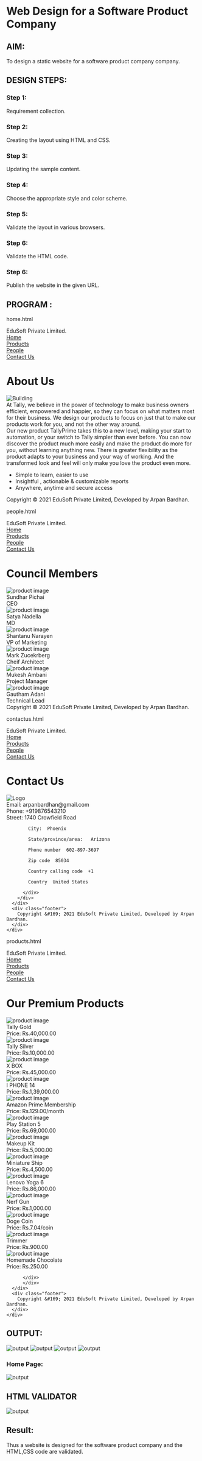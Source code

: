 # Web Design for a Software Product Company

## AIM:

To design a static website for a software product company company.

## DESIGN STEPS:

### Step 1:

Requirement collection.

### Step 2:

Creating the layout using HTML and CSS.

### Step 3:

Updating the sample content.

### Step 4:

Choose the appropriate style and color scheme.

### Step 5:

Validate the layout in various browsers.

### Step 6:

Validate the HTML code.

### Step 6:

Publish the website in the given URL.

## PROGRAM :

home.html

<!DOCTYPE html>
<html lang="en">

<head>
    <title>EduSoft Private Limited</title>
    <link rel="stylesheet" href="./css/layout.css" />
    <link rel="icon" href="./img/icon.png" type="image/x-icon" />
</head>

<body>
    <div class="container">
        <div class="banner">EduSoft Private Limited.</div>
        <div class="menu">
            <div class="menuitemselected"><a href="/static/home.html">Home</a></div>
            <div class="menuitem"><a href="/static/products.html">Products</a></div>
            <div class="menuitem"><a href="/static/people.html">People</a></div>
            <div class="menuitemselected"><a href="/static/contactus.html">Contact Us</a></div>
        </div>
        <div class="content">
            <div class="homecontent">
                <h1>About Us</h1>
                <img src="./img/building.png" alt="Building" />
                <div class="contenttext">
                    At Tally, we believe in the power of technology to make business
                    owners efficient, empowered and happier, so they can focus on what
                    matters most for their business. We design our products to focus on
                    just that to make our products work for you, and not the other way
                    around.
                    <br />
                    Our new product TallyPrime takes this to a new level, making your
                    start to automation, or your switch to Tally simpler than ever
                    before. You can now discover the product much more easily and make
                    the product do more for you, without learning anything new. There is
                    greater flexibility as the product adapts to your business and your
                    way of working. And the transformed look and feel will only make you
                    love the product even more.
                    <ul>
                        <li>Simple to learn, easier to use</li>
                        <li>Insightful , actionable & customizable reports</li>
                        <li>Anywhere, anytime and secure access</li>
                    </ul>
                </div>
            </div>
        </div>
        <div class="footer">
            Copyright &#169; 2021 EduSoft Private Limited, Developed by Arpan Bardhan.
        </div>
    </div>
</body>

</html>

people.html

<!DOCTYPE html>
<html lang="en">
  <head>
    <title>Edusoft Private Limited</title>
    <link rel="stylesheet" href="./css/layout.css" />
    <link rel="icon" href="./img/icon.png" type="image/x-icon" />
  </head>

  <body>
    <div class="container">
      <div class="banner">EduSoft Private Limited.</div>
      <div class="menu">
        <div class="menuitem"><a href="/static/home.html">Home</a></div>
        <div class="menuitem">
          <a href="/static/products.html">Products</a>
        </div>
        <div class="menuitemselected"><a href="/static/people.html">People</a></div>
        <div class="menuitem"><a href="/static/contactus.html">Contact Us</a></div>
      </div>
      <div class="content">
        <div class="productcontent">    
          <h1>Council Members</h1>
          <div class="productitem"> 
          <div class="itemimage">
          <img src="https://pbs.twimg.com/profile_images/864282616597405701/M-FEJMZ0_400x400.jpg"  alt="product image">
          </div>
          <div class="itemname">Sundhar Pichai</div>
          <div class="itemprice">CEO</div>
        </div>
        <div class="productitem"> 
          <div class="itemimage">
          <img src="https://upload.wikimedia.org/wikipedia/commons/thumb/7/78/MS-Exec-Nadella-Satya-2017-08-31-22_%28cropped%29.jpg/1200px-MS-Exec-Nadella-Satya-2017-08-31-22_%28cropped%29.jpg"  alt="product image">
          </div>
          <div class="itemname">Satya Nadella</div>
          <div class="itemprice">MD</div>
        </div>
        <div class="productitem"> 
          <div class="itemimage">
          <img src="https://upload.wikimedia.org/wikipedia/commons/thumb/0/01/Shantanu_Narayen_-_the_CEO_of_Adobe_Inc.jpg/1200px-Shantanu_Narayen_-_the_CEO_of_Adobe_Inc.jpg"  alt="product image">
          </div>
          <div class="itemname">Shantanu Narayen</div>
          <div class="itemprice">VP of Marketing</div>
        </div>
        <div class="productitem"> 
          <div class="itemimage">
          <img src="https://upload.wikimedia.org/wikipedia/commons/1/18/Mark_Zuckerberg_F8_2019_Keynote_%2832830578717%29_%28cropped%29.jpg"  alt="product image">
          </div>
          <div class="itemname">Mark Zucekrberg</div>
          <div class="itemprice">Cheif Architect</div>
      </div>
      <div class="productitem"> 
        <div class="itemimage">
        <img src="https://thumbor.forbes.com/thumbor/fit-in/416x416/filters%3Aformat%28jpg%29/https%3A%2F%2Fspecials-images.forbesimg.com%2Fimageserve%2F5c7d7829a7ea434b351ba0b6%2F0x0.jpg%3Fbackground%3D000000%26cropX1%3D206%26cropX2%3D2043%26cropY1%3D250%26cropY2%3D2089"  alt="product image">
        </div>
        <div class="itemname">Mukesh Ambani</div>
        <div class="itemprice">Project Manager</div>
      </div>
      <div class="productitem"> 
      <div class="itemimage">
      <img src="https://upload.wikimedia.org/wikipedia/commons/f/ff/Gautam_Adani.jpg"  alt="product image">
      </div>
      <div class="itemname">Gautham Adani</div>
      <div class="itemprice">Technical Lead</div>
      </div>
      </div>
        </div>
      <div class="footer">
        Copyright &#169; 2021 EduSoft Private Limited, Developed by Arpan Bardhan.
    </div>    
      </div>
    </div>
  </body>
</html>

contactus.html

<!DOCTYPE html>
<html lang="en">
  <head>
    <title>EduSoft Private Limited</title>
    <link rel="stylesheet" href="./css/layout.css" />
    <link rel="icon" href="./img/icon.png" type="image/x-icon" />
  </head>

  <body>
    <div class="container">
      <div class="banner">EduSoft Private Limited.</div>
      <div class="menu">
        <div class="menuitem"><a href="/static/home.html">Home</a></div>
        <div class="menuitem"><a href="/static/products.html">Products</a></div>
        <div class="menuitem"><a href="/static/people.html">People</a></div>
        <div class="menuitemselected"><a href="/static/contactus.html">Contact Us</a></div>
      </div>
      <div class="content">
        <div class="homecontent">
          <h1>Contact Us</h1>
          <img src="/static/img/con.png" alt="Logo" />
          <div class="contenttext">
            Email: arpanbardhan@gmail.com
            <br>
            Phone: +919876543210
            <br>
            Street:  1740 Crowfield Road

            City:  Phoenix

            State/province/area:   Arizona

            Phone number  602-897-3697

            Zip code  85034

            Country calling code  +1

            Country  United States

          </div>
        </div>
      </div>
      <div class="footer">
        Copyright &#169; 2021 EduSoft Private Limited, Developed by Arpan Bardhan.
      </div>
    </div>
  </body>
</html>

products.html

<!DOCTYPE html>
<html lang="en">
  <head>
    <title>EduSoft Private Limited</title>
    <link rel="stylesheet" href="./css/layout.css" />
    <link rel="icon" href="./img/icon.png" type="image/x-icon" />
  </head>

  <body>
    <div class="container">
      <div class="banner">EduSoft Private Limited.</div>
      <div class="menu">
        <div class="menuitem"><a href="/static/home.html">Home</a></div>
        <div class="menuitemselected">
          <a href="/static/products.html">Products</a>
        </div>
        <div class="menuitem"><a href="/static/people.html">People</a></div>
        <div class="menuitemselected"><a href="/static/contactus.html">Contact Us</a></div>
      </div>
      <div class="content">
        <div class="productcontent">    
          <h1>Our Premium Products</h1>
          <div class="productitems">
              <div class="productitem"> 
                  <div class="itemimage">
                  <img src="/static/img/tally_gold.png" alt="product image">
                  </div>
                  <div class="itemname">Tally Gold</div>
                  <div class="itemprice">Price: Rs.40,000.00 </div>
              </div>
              <div class="productitem"> 
                  <div class="itemimage">
                  <img src="/static/img/tally_silver.png"  alt="product image">
                  </div>
                  <div class="itemname">Tally Silver</div>
                  <div class="itemprice">Price: Rs.10,000.00 </div>
              </div>
              <div class="productitem">
                  <div class="itemimage">
                      <img src="/static/img/xbox.png" alt="product image">
                  </div>
                  <div class="itemname">X BOX</div>
                  <div class="itemprice">Price: Rs.45,000.00 </div>
              </div>
              <div class="productitem">
                  <div class="itemimage">
                      <img src="/static/img/iphone.png" alt="product image">
                  </div>
                  <div class="itemname">I PHONE 14</div>
                  <div class="itemprice">Price: Rs.1,39,000.00 </div>
              </div>
              <div class="productitem">
                  <div class="itemimage">
                      <img src="/static/img/amazon.png" alt="product image">
                  </div>
                  <div class="itemname">Amazon Prime Membership</div>
                  <div class="itemprice">Price: Rs.129.00/month </div>
              </div>
              <div class="productitem">
                  <div class="itemimage">
                      <img src="/static/img/ps5.png" alt="product image">
                  </div>
                  <div class="itemname">Play Station 5</div>
                  <div class="itemprice">Price: Rs.69,000.00 </div>
              </div>
              <div class="productitem">
                  <div class="itemimage">
                      <img src="/static/img/makeup.png" alt="product image">
                  </div>
                  <div class="itemname">Makeup Kit</div>
                  <div class="itemprice">Price: Rs.5,000.00 </div>
              </div>
              <div class="productitem">
                  <div class="itemimage">
                      <img src="/static/img/ship.png" alt="product image">
                  </div>
                  <div class="itemname">Miniature Ship</div>
                  <div class="itemprice">Price: Rs.4,500.00 </div>
              </div>
              <div class="productitem">
                  <div class="itemimage">
                      <img src="/static/img/lap.png" alt="product image">
                  </div>
                  <div class="itemname">Lenovo Yoga 6</div>
                  <div class="itemprice">Price: Rs.86,000.00 </div>
              </div>
              <div class="productitem">
                  <div class="itemimage">
                      <img src="/static/img/nerf.png" alt="product image">
                  </div>
                  <div class="itemname">Nerf Gun</div>
                  <div class="itemprice">Price: Rs.1,000.00 </div>
              </div>
              <div class="productitem">
                  <div class="itemimage">
                      <img src="/static/img/doge.png" alt="product image">
                  </div>
                  <div class="itemname">Doge Coin</div>
                  <div class="itemprice">Price: Rs.7.04/coin </div>
              </div>
              <div class="productitem">
                  <div class="itemimage">
                      <img src="/static/img/trimmer.png" alt="product image">
                  </div>
                  <div class="itemname">Trimmer</div>
                  <div class="itemprice">Price: Rs.900.00 </div>
              </div>
              <div class="productitem">
                  <div class="itemimage">
                      <img src="/static/img/chocolate.png" alt="product image">
                  </div>
                  <div class="itemname">Homemade Chocolate</div>
                  <div class="itemprice">Price: Rs.250.00 </div>
              </div>
              
          </div>
          </div>        
      </div>
      <div class="footer">
        Copyright &#169; 2021 EduSoft Private Limited, Developed by Arpan Bardhan.
      </div>
    </div>
  </body>
</html>



## OUTPUT:

![output](./OUT1.png)
![output](./OUT2.png)
![output](./OUT3.png)
![output](./OUT4.png)

### Home Page:

![output](./images/homepage.jpg)

## HTML VALIDATOR

![output](./OUT5.png)

## Result:

Thus a website is designed for the software product company and the HTML,CSS code are validated.
